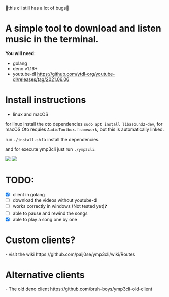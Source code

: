 🛑this cli still has a lot of bugs🛑

<h1>A simple tool to download and listen music in the terminal.</h1>


**You will need:**

- golang
- deno v1.16+
- youtube-dl https://github.com/ytdl-org/youtube-dl/releases/tag/2021.06.06

<h1>Install instructions</h1>

- linux and macOS

for linux install the oto dependencies ```sudo apt install libasound2-dev```,
for macOS Oto requies `AudioToolbox.framework`, but this is automatically linked.

run ```./install.sh``` to install the dependencies.

and for execute ymp3cli just run ```./ymp3cli```.

<img src="https://you-can.ml/monda/yessir.png">

<img src="https://you-can.ml/monda/ymp3cli.png">

<h1>TODO:</h1>

- [x] client in golang
- [ ] download the videos without youtube-dl
- [ ] works correctly in windows (Not tested yet)❓
- [ ] able to pause and  rewind the songs
- [x] able to play a song one by one

<h1>Custom clients?</h1>
- visit the wiki https://github.com/paij0se/ymp3cli/wiki/Routes

<h1>Alternative clients</h1>
- The old deno client https://github.com/bruh-boys/ymp3cli-old-client
